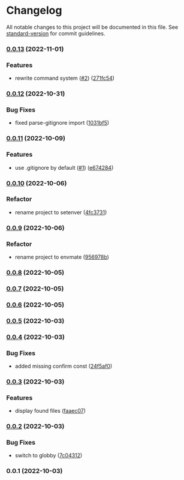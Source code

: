 # Changelog

All notable changes to this project will be documented in this file. See [standard-version](https://github.com/conventional-changelog/standard-version) for commit guidelines.

### [0.0.13](https://github.com/exreplay/setenver/compare/v0.0.12...v0.0.13) (2022-11-01)


### Features

* rewrite command system ([#2](https://github.com/exreplay/setenver/issues/2)) ([271fc54](https://github.com/exreplay/setenver/commit/271fc543f7b8f57cd52342fa1f271c23557a0cf3))

### [0.0.12](https://github.com/exreplay/setenver/compare/v0.0.11...v0.0.12) (2022-10-31)


### Bug Fixes

* fixed parse-gitignore import ([1031bf5](https://github.com/exreplay/setenver/commit/1031bf5928d97676931f45951ad8fe68fb4cf2c1))

### [0.0.11](https://github.com/exreplay/dotenv-helper/compare/v0.0.10...v0.0.11) (2022-10-09)


### Features

* use .gitignore by default ([#1](https://github.com/exreplay/dotenv-helper/issues/1)) ([e674284](https://github.com/exreplay/dotenv-helper/commit/e67428425fa1610f6fe7efa9570c54142de70029))

### [0.0.10](https://github.com/exreplay/dotenv-helper/compare/v0.0.9...v0.0.10) (2022-10-06)


### Refactor

* rename project to setenver ([4fc3731](https://github.com/exreplay/dotenv-helper/commit/4fc37311d013d4738c3427ddcf28569194e7086f))

### [0.0.9](https://github.com/exreplay/dotenv-helper/compare/v0.0.8...v0.0.9) (2022-10-06)


### Refactor

* rename project to envmate ([956978b](https://github.com/exreplay/dotenv-helper/commit/956978b289231ff3fb06b1156b1746aa50541380))

### [0.0.8](https://github.com/exreplay/dotenv-helper/compare/v0.0.7...v0.0.8) (2022-10-05)

### [0.0.7](https://github.com/exreplay/dotenv-helper/compare/v0.0.6...v0.0.7) (2022-10-05)

### [0.0.6](https://github.com/exreplay/dotenv-helper/compare/v0.0.5...v0.0.6) (2022-10-05)

### [0.0.5](https://github.com/exreplay/dotenv-helper/compare/v0.0.4...v0.0.5) (2022-10-03)

### [0.0.4](https://github.com/exreplay/dotenv-helper/compare/v0.0.3...v0.0.4) (2022-10-03)


### Bug Fixes

* added missing confirm const ([24f5af0](https://github.com/exreplay/dotenv-helper/commit/24f5af04554e7407315e9893decf2aa384a38c2f))

### [0.0.3](https://github.com/exreplay/dotenv-helper/compare/v0.0.2...v0.0.3) (2022-10-03)


### Features

* display found files ([faaec07](https://github.com/exreplay/dotenv-helper/commit/faaec0778db0eec1893ee1d45c5f89bc5790f7d9))

### [0.0.2](https://github.com/exreplay/dotenv-helper/compare/v0.0.1...v0.0.2) (2022-10-03)


### Bug Fixes

* switch to globby ([7c04312](https://github.com/exreplay/dotenv-helper/commit/7c043121426328411e18a3d115b2af97c8d7499a))

### 0.0.1 (2022-10-03)
